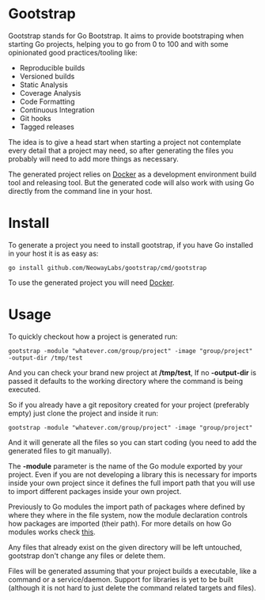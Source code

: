 # Gootstrap

Gootstrap stands for Go Bootstrap. It aims to provide bootstraping when
starting Go projects, helping you to go from 0 to 100 and with some
opinionated good practices/tooling like:

* Reproducible builds
* Versioned builds
* Static Analysis
* Coverage Analysis
* Code Formatting
* Continuous Integration
* Git hooks
* Tagged releases

The idea is to give a head start when starting a project not
contemplate every detail that a project may need, so after
generating the files you probably will need to add more
things as necessary.

The generated project relies on [Docker](https://www.docker.com/)
as a development environment build tool and releasing tool.
But the generated code will also work with using Go directly
from the command line in your host.

# Install

To generate a project you need to install gootstrap, if you
have Go installed in your host it is as easy as:

```
go install github.com/NeowayLabs/gootstrap/cmd/gootstrap
```

To use the generated project you will need [Docker](https://www.docker.com/).

# Usage

To quickly checkout how a project is generated run:

```
gootstrap -module "whatever.com/group/project" -image "group/project" -output-dir /tmp/test
```

And you can check your brand new project at **/tmp/test**,
If no **-output-dir** is passed it defaults
to the working directory where the command is being executed.

So if you already have a git repository created for your project
(preferably empty) just clone the project and inside it run:

```
gootstrap -module "whatever.com/group/project" -image "group/project"
```

And it will generate all the files so you can start coding
(you need to add the generated files to git manually).

The **-module** parameter is the name of the Go module exported by your
project. Even if you are not developing a library this is necessary
for imports inside your own project since it defines the full import
path that you will use to import different packages inside your
own project.

Previously to Go modules the import path of packages where defined
by where they where in the file system, now the module declaration
controls how packages are imported (their path). For more
details on how Go modules works check [this](https://blog.golang.org/using-go-modules).

Any files that already exist on the given directory will
be left untouched, gootstrap don't change any files or delete them.

Files will be generated assuming that your project builds a
executable, like a command or a service/daemon. Support for libraries
is yet to be built (although it is not hard to just delete the command
related targets and files).
